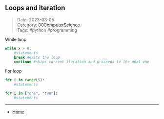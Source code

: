  ## Loops and iteration
 
>Date: 2023-03-05  
>Category: [00ComputerScience](links/00ComputerScience.md)  
>Tags: #python #programming  

While loop  
```python
while x > 0:
	#statements
	break #exits the loop
	continue #skips current iteration and proceeds to the next one
```

For loop
```python
for i in range(5):
	#statements

for i in ["one", "two"]:
	#statements
```



---
- [Home](https://heartthymes.github.io)